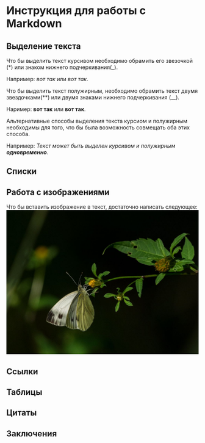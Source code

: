 # Инструкция для работы с Markdown

## Выделение текста

Что бы выделить текст курсивом необходимо обрамить его звезочкой (*) или знаком нижнего подчеркивания(_). 

Например: *вот так* или _вот так_.

Что бы выделить текст полужирным, необходимо обрамить текст двумя звездочками(**) или двумя знаками нижнего подчеркивания (__). 

 Наример: **вот так** или __вот так__.

 Альтернативные способы выделения текста курсиом и полужирным необходимы для того, что бы была возможность совмещать оба этих способа.

 Например: _Текст может быть выделен курсивом и полужирным **одновременно**_.


## Списки

## Работа с изображениями

Что бы вставить изображение в текст, достаточно написать следующее: ![Бабочка капустница](kapusta.jpg)


## Ссылки

## Таблицы

## Цитаты

## Заключения



